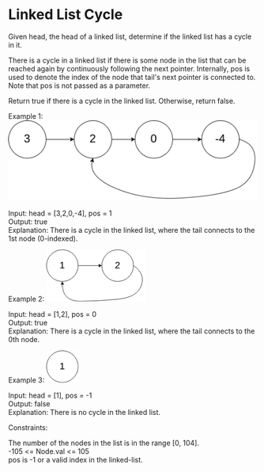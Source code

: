 # Linked List Cycle

Given head, the head of a linked list, determine if the linked list has a cycle in it.

There is a cycle in a linked list if there is some node in the list that can be reached again by continuously following the next pointer. Internally, pos is used to denote the index of the node that tail's next pointer is connected to. Note that pos is not passed as a parameter.

Return true if there is a cycle in the linked list. Otherwise, return false.

Example 1:
![Example 1](circularlinkedlist.png)

Input: head = [3,2,0,-4], pos = 1  
Output: true  
Explanation: There is a cycle in the linked list, where the tail connects to the 1st node (0-indexed).

Example 2:
![Example 2](circularlinkedlist_test2.png)

Input: head = [1,2], pos = 0   
Output: true  
Explanation: There is a cycle in the linked list, where the tail connects to the 0th node.

Example 3:
![Example 2](circularlinkedlist_test3.png)

Input: head = [1], pos = -1  
Output: false  
Explanation: There is no cycle in the linked list.

Constraints:

The number of the nodes in the list is in the range [0, 104].  
-105 <= Node.val <= 105  
pos is -1 or a valid index in the linked-list.